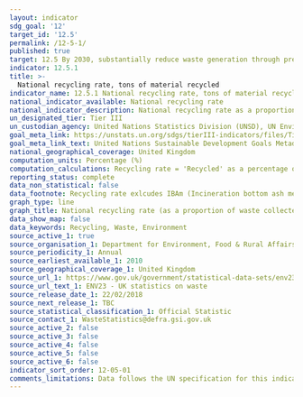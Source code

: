 ```yaml
---
layout: indicator
sdg_goal: '12'
target_id: '12.5'
permalink: /12-5-1/
published: true
target: 12.5 By 2030, substantially reduce waste generation through prevention, reduction, recycling and reuse
indicator: 12.5.1
title: >-
  National recycling rate, tons of material recycled
indicator_name: 12.5.1 National recycling rate, tons of material recycled
national_indicator_available: National recycling rate
national_indicator_description: National recycling rate as a proportion of waste collected
un_designated_tier: Tier III
un_custodian_agency: United Nations Statistics Division (UNSD), UN Environment (UNEP)
goal_meta_link: https://unstats.un.org/sdgs/tierIII-indicators/files/Tier3-12-05-01.pdf
goal_meta_link_text: United Nations Sustainable Development Goals Metadata (PDF 4.0 MB)
national_geographical_coverage: United Kingdom
computation_units: Percentage (%)
computation_calculations: Recycling rate = 'Recycled' as a percentage of 'Arisings', excluding IBAm (Incineration bottom ash metal)
reporting_status: complete
data_non_statistical: false
data_footnote: Recycling rate exlcudes IBAm (Incineration bottom ash metal)
graph_type: line
graph_title: National recycling rate (as a proportion of waste collected)
data_show_map: false
data_keywords: Recycling, Waste, Environment
source_active_1: true
source_organisation_1: Department for Environment, Food & Rural Affairs (DEFRA)
source_periodicity_1: Annual
source_earliest_available_1: 2010
source_geographical_coverage_1: United Kingdom
source_url_1: https://www.gov.uk/government/statistical-data-sets/env23-uk-waste-data-and-management
source_url_text_1: ENV23 - UK statistics on waste
source_release_date_1: 22/02/2018
source_next_release_1: TBC
source_statistical_classification_1: Official Statistic 
source_contact_1: WasteStatistics@defra.gsi.gov.uk
source_active_2: false
source_active_3: false
source_active_4: false
source_active_5: false
source_active_6: false
indicator_sort_order: 12-05-01
comments_limitations: Data follows the UN specification for this indicator. This indicator has been identified in collaboration with topic experts.
---
```

